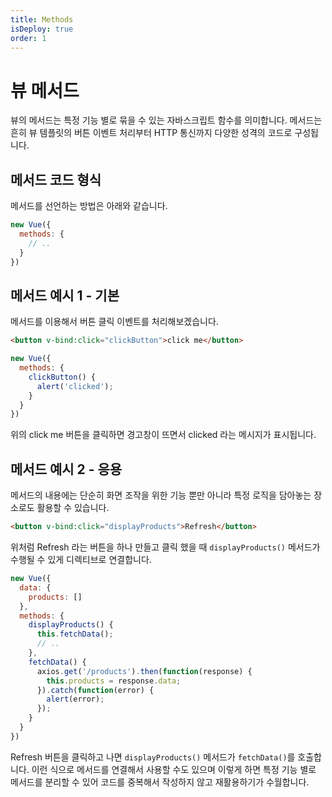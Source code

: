 ```yaml
---
title: Methods
isDeploy: true
order: 1
---
```


# 뷰 메서드

뷰의 메서드는 특정 기능 별로 묶을 수 있는 자바스크립트 함수를 의미합니다. 메서드는 흔히 뷰 템플릿의 버튼 이벤트 처리부터 HTTP 통신까지 다양한 성격의 코드로 구성됩니다.

## 메서드 코드 형식

메서드를 선언하는 방법은 아래와 같습니다.

```js
new Vue({
  methods: {
    // ..
  }
})
```

## 메서드 예시 1 - 기본

메서드를 이용해서 버튼 클릭 이벤트를 처리해보겠습니다.

```html
<button v-bind:click="clickButton">click me</button>
```

```js
new Vue({
  methods: {
    clickButton() {
      alert('clicked');
    }
  }
})
```

위의 click me 버튼을 클릭하면 경고창이 뜨면서 clicked 라는 메시지가 표시됩니다.

## 메서드 예시 2 - 응용

메서드의 내용에는 단순히 화면 조작을 위한 기능 뿐만 아니라 특정 로직을 담아놓는 장소로도 활용할 수 있습니다.

```html
<button v-bind:click="displayProducts">Refresh</button>
```

위처럼 Refresh 라는 버튼을 하나 만들고 클릭 했을 때 `displayProducts()` 메서드가 수행될 수 있게 디렉티브로 연결합니다.

```js
new Vue({
  data: {
    products: []
  },
  methods: {
    displayProducts() {
      this.fetchData();
      // ..
    },
    fetchData() {
      axios.get('/products').then(function(response) {
        this.products = response.data;
      }).catch(function(error) {
        alert(error);
      });
    }
  }
})
```

Refresh 버튼을 클릭하고 나면 `displayProducts()` 메서드가 `fetchData()`를 호출합니다. 이런 식으로 메서드를 연결해서 사용할 수도 있으며 이렇게 하면 특정 기능 별로 메서드를 분리할 수 있어 코드를 중복해서 작성하지 않고 재활용하기가 수월합니다.